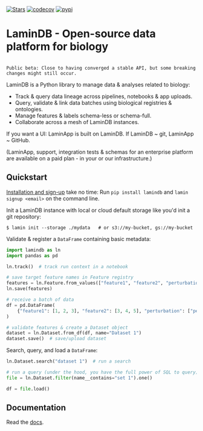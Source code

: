 [![Stars](https://img.shields.io/github/stars/laminlabs/lamindb?logo=GitHub&color=yellow)](https://github.com/laminlabs/lamindb)
[![codecov](https://codecov.io/gh/laminlabs/lamindb/branch/main/graph/badge.svg?token=VKMRJ7OWR3)](https://codecov.io/gh/laminlabs/lamindb)
[![pypi](https://img.shields.io/pypi/v/lamindb?color=blue&label=pypi%20package)](https://pypi.org/project/lamindb)

# LaminDB - Open-source data platform for biology

```{warning}

Public beta: Close to having converged a stable API, but some breaking changes might still occur.

```

LaminDB is a Python library to manage data & analyses related to biology:

- Track & query data lineage across pipelines, notebooks & app uploads.
- Query, validate & link data batches using biological registries & ontologies.
- Manage features & labels schema-less or schema-full.
- Collaborate across a mesh of LaminDB instances.

If you want a UI: LaminApp is built on LaminDB. If LaminDB ~ git, LaminApp ~ GitHub.

(LaminApp, support, integration tests & schemas for an enterprise platform are available on a paid plan - in your or our infrastructure.)

## Quickstart

[Installation and sign-up](https://lamin.ai/docs/setup) take no time: Run `pip install lamindb` and `lamin signup <email>` on the command line.

Init a LaminDB instance with local or cloud default storage like you'd init a git repository:

```shell
$ lamin init --storage ./mydata   # or s3://my-bucket, gs://my-bucket
```

Validate & register a `DataFrame` containing basic metadata:

```python
import lamindb as ln
import pandas as pd

ln.track()  # track run context in a notebook

# save target feature names in Feature registry
features = ln.Feature.from_values(["feature1", "feature2", "perturbation"])
ln.save(features)

# receive a batch of data
df = pd.DataFrame(
    {"feature1": [1, 2, 3], "feature2": [3, 4, 5], "perturbation": ["pert1", "pert2", "pert1"]}
)

# validate features & create a Dataset object
dataset = ln.Dataset.from_df(df, name="Dataset 1")
dataset.save()  # save/upload dataset
```

Search, query, and load a `DataFrame`:

```python
ln.Dataset.search("dataset 1")  # run a search

# run a query (under the hood, you have the full power of SQL to query)
file = ln.Dataset.filter(name__contains="set 1").one()

df = file.load()
```

## Documentation

Read the [docs](https://lamin.ai/docs/guide/).
